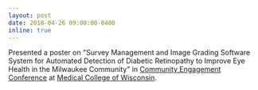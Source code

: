 ```yaml
---
layout: post
date: 2018-04-26 09:00:00-0400
inline: true
---
```


Presented a poster on "Survey Management and Image Grading Software System for Automated Detection of Diabetic Retinopathy to Improve Eye Health in the Milwaukee Community" in [Community Engagement Conference](https://www.mcw.edu/spreading-the-word.htm) at [Medical College of Wisconsin](https://www.mcw.edu/).
